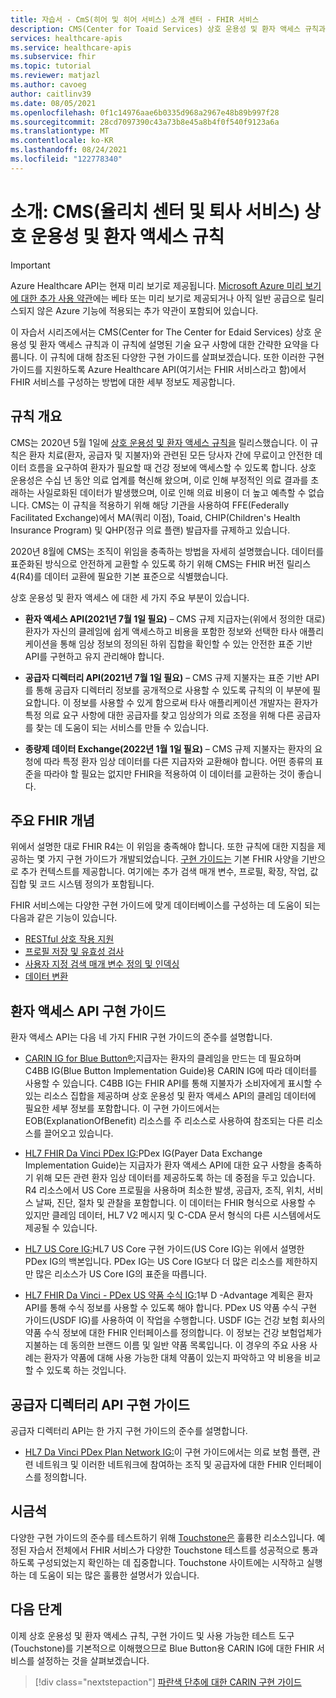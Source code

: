 ```yaml
---
title: 자습서 - CmS(히어 및 히어 서비스) 소개 센터 - FHIR 서비스
description: CMS(Center for Toaid Services) 상호 운용성 및 환자 액세스 규칙과 관련된 일련의 자습서를 소개합니다.
services: healthcare-apis
ms.service: healthcare-apis
ms.subservice: fhir
ms.topic: tutorial
ms.reviewer: matjazl
ms.author: cavoeg
author: caitlinv39
ms.date: 08/05/2021
ms.openlocfilehash: 0f1c14976aae6b0335d968a2967e48b89b997f28
ms.sourcegitcommit: 28cd7097390c43a73b8e45a8b4f0f540f9123a6a
ms.translationtype: MT
ms.contentlocale: ko-KR
ms.lasthandoff: 08/24/2021
ms.locfileid: "122778340"
---
```

# <a name="introduction-centers-for-medicare-and-medicaid-services-cms-interoperability-and-patient-access-rule"></a>소개: CMS(율리치 센터 및 퇴사 서비스) 상호 운용성 및 환자 액세스 규칙

> [!IMPORTANT]
> Azure Healthcare API는 현재 미리 보기로 제공됩니다. [Microsoft Azure 미리 보기에 대한 추가 사용 약관](https://azure.microsoft.com/support/legal/preview-supplemental-terms/)에는 베타 또는 미리 보기로 제공되거나 아직 일반 공급으로 릴리스되지 않은 Azure 기능에 적용되는 추가 약관이 포함되어 있습니다.

이 자습서 시리즈에서는 CMS(Center for The Center for Edaid Services) 상호 운용성 및 환자 액세스 규칙과 이 규칙에 설명된 기술 요구 사항에 대한 간략한 요약을 다룹니다. 이 규칙에 대해 참조된 다양한 구현 가이드를 살펴보겠습니다. 또한 이러한 구현 가이드를 지원하도록 Azure Healthcare API(여기서는 FHIR 서비스라고 함)에서 FHIR 서비스를 구성하는 방법에 대한 세부 정보도 제공합니다.


## <a name="rule-overview"></a>규칙 개요

CMS는 2020년 5월 1일에 [상호 운용성 및 환자 액세스 규칙을](https://www.cms.gov/Regulations-and-Guidance/Guidance/Interoperability/index) 릴리스했습니다. 이 규칙은 환자 치료(환자, 공급자 및 지불자)와 관련된 모든 당사자 간에 무료이고 안전한 데이터 흐름을 요구하여 환자가 필요할 때 건강 정보에 액세스할 수 있도록 합니다. 상호 운용성은 수십 년 동안 의료 업계를 혁신해 왔으며, 이로 인해 부정적인 의료 결과를 초래하는 사일로화된 데이터가 발생했으며, 이로 인해 의료 비용이 더 높고 예측할 수 없습니다. CMS는 이 규칙을 적용하기 위해 해당 기관을 사용하여 FFE(Federally Facilitated Exchange)에서 MA(쿼리 이점), Toaid, CHIP(Children's Health Insurance Program) 및 QHP(정규 의료 플랜) 발급자를 규제하고 있습니다. 

2020년 8월에 CMS는 조직이 위임을 충족하는 방법을 자세히 설명했습니다. 데이터를 표준화된 방식으로 안전하게 교환할 수 있도록 하기 위해 CMS는 FHIR 버전 릴리스 4(R4)를 데이터 교환에 필요한 기본 표준으로 식별했습니다. 

상호 운용성 및 환자 액세스 에 대한 세 가지 주요 부분이 있습니다.

* **환자 액세스 API(2021년 7월 1일 필요)** – CMS 규제 지급자는(위에서 정의한 대로) 환자가 자신의 클레임에 쉽게 액세스하고 비용을 포함한 정보와 선택한 타사 애플리케이션을 통해 임상 정보의 정의된 하위 집합을 확인할 수 있는 안전한 표준 기반 API를 구현하고 유지 관리해야 합니다.  

* **공급자 디렉터리 API(2021년 7월 1일 필요)** – CMS 규제 지불자는 표준 기반 API를 통해 공급자 디렉터리 정보를 공개적으로 사용할 수 있도록 규칙의 이 부분에 필요합니다. 이 정보를 사용할 수 있게 함으로써 타사 애플리케이션 개발자는 환자가 특정 의료 요구 사항에 대한 공급자를 찾고 임상의가 의료 조정을 위해 다른 공급자를 찾는 데 도움이 되는 서비스를 만들 수 있습니다.  

* **종량제 데이터 Exchange(2022년 1월 1일 필요)** – CMS 규제 지불자는 환자의 요청에 따라 특정 환자 임상 데이터를 다른 지급자와 교환해야 합니다. 어떤 종류의 표준을 따라야 할 필요는 없지만 FHIR을 적용하여 이 데이터를 교환하는 것이 좋습니다. 

## <a name="key-fhir-concepts"></a>주요 FHIR 개념

위에서 설명한 대로 FHIR R4는 이 위임을 충족해야 합니다. 또한 규칙에 대한 지침을 제공하는 몇 가지 구현 가이드가 개발되었습니다. [구현 가이드는](https://www.hl7.org/fhir/implementationguide.html) 기본 FHIR 사양을 기반으로 추가 컨텍스트를 제공합니다. 여기에는 추가 검색 매개 변수, 프로필, 확장, 작업, 값 집합 및 코드 시스템 정의가 포함됩니다.

FHIR 서비스에는 다양한 구현 가이드에 맞게 데이터베이스를 구성하는 데 도움이 되는 다음과 같은 기능이 있습니다.

* [RESTful 상호 작용 지원](fhir-features-supported.md)
* [프로필 저장 및 유효성 검사](validation-against-profiles.md)
* [사용자 지정 검색 매개 변수 정의 및 인덱싱](how-to-do-custom-search.md)
* [데이터 변환](../data-transformation/convert-data.md)

## <a name="patient-access-api-implementation-guides"></a>환자 액세스 API 구현 가이드

환자 액세스 API는 다음 네 가지 FHIR 구현 가이드의 준수를 설명합니다.

* [CARIN IG for Blue Button®:](http://hl7.org/fhir/us/carin-bb/STU1/index.html)지급자는 환자의 클레임을 만드는 데 필요하며 C4BB IG(Blue Button Implementation Guide)용 CARIN IG에 따라 데이터를 사용할 수 있습니다. C4BB IG는 FHIR API를 통해 지불자가 소비자에게 표시할 수 있는 리소스 집합을 제공하며 상호 운용성 및 환자 액세스 API의 클레임 데이터에 필요한 세부 정보를 포함합니다. 이 구현 가이드에서는 EOB(ExplanationOfBenefit) 리소스를 주 리소스로 사용하여 참조되는 다른 리소스를 끌어오고 있습니다.
* [HL7 FHIR Da Vinci PDex IG:](http://hl7.org/fhir/us/davinci-pdex/STU1/index.html)PDex IG(Payer Data Exchange Implementation Guide)는 지급자가 환자 액세스 API에 대한 요구 사항을 충족하기 위해 모든 관련 환자 임상 데이터를 제공하도록 하는 데 중점을 두고 있습니다. R4 리소스에서 US Core 프로필을 사용하며 최소한 발생, 공급자, 조직, 위치, 서비스 날짜, 진단, 절차 및 관찰을 포함합니다. 이 데이터는 FHIR 형식으로 사용할 수 있지만 클레임 데이터, HL7 V2 메시지 및 C-CDA 문서 형식의 다른 시스템에서도 제공될 수 있습니다.
* [HL7 US Core IG:](https://www.hl7.org/fhir/us/core/toc.html)HL7 US Core 구현 가이드(US Core IG)는 위에서 설명한 PDex IG의 백본입니다. PDex IG는 US Core IG보다 더 많은 리소스를 제한하지만 많은 리소스가 US Core IG의 표준을 따릅니다.

* [HL7 FHIR Da Vinci - PDex US 약품 수식 IG:](http://hl7.org/fhir/us/Davinci-drug-formulary/index.html)1부 D -Advantage 계획은 환자 API를 통해 수식 정보를 사용할 수 있도록 해야 합니다. PDex US 약품 수식 구현 가이드(USDF IG)를 사용하여 이 작업을 수행합니다. USDF IG는 건강 보험 회사의 약품 수식 정보에 대한 FHIR 인터페이스를 정의합니다. 이 정보는 건강 보험업체가 지불하는 데 동의한 브랜드 이름 및 일반 약품 목록입니다. 이 경우의 주요 사용 사례는 환자가 약품에 대해 사용 가능한 대체 약품이 있는지 파악하고 약 비용을 비교할 수 있도록 하는 것입니다.

## <a name="provider-directory-api-implementation-guide"></a>공급자 디렉터리 API 구현 가이드

공급자 디렉터리 API는 한 가지 구현 가이드의 준수를 설명합니다.

* [HL7 Da Vinci PDex Plan Network IG:](http://build.fhir.org/ig/HL7/davinci-pdex-plan-net/)이 구현 가이드에서는 의료 보험 플랜, 관련 네트워크 및 이러한 네트워크에 참여하는 조직 및 공급자에 대한 FHIR 인터페이스를 정의합니다.

## <a name="touchstone"></a>시금석

다양한 구현 가이드의 준수를 테스트하기 위해 [Touchstone은](https://touchstone.aegis.net/touchstone/) 훌륭한 리소스입니다. 예정된 자습서 전체에서 FHIR 서비스가 다양한 Touchstone 테스트를 성공적으로 통과하도록 구성되었는지 확인하는 데 집중합니다. Touchstone 사이트에는 시작하고 실행하는 데 도움이 되는 많은 훌륭한 설명서가 있습니다.

## <a name="next-steps"></a>다음 단계

이제 상호 운용성 및 환자 액세스 규칙, 구현 가이드 및 사용 가능한 테스트 도구(Touchstone)를 기본적으로 이해했으므로 Blue Button용 CARIN IG에 대한 FHIR 서비스를 설정하는 것을 살펴보겠습니다. 

>[!div class="nextstepaction"]
>[파란색 단추에 대한 CARIN 구현 가이드](carin-implementation-guide-blue-button-tutorial.md)  
